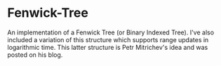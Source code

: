 Fenwick-Tree
============

An implementation of a Fenwick Tree (or Binary Indexed Tree). I've also included a variation of this structure which supports range updates
in logarithmic time. This latter structure is Petr Mitrichev's idea and was posted on his blog.
